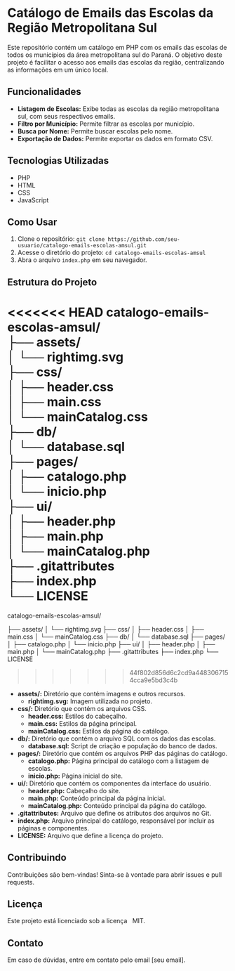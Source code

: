 # Catálogo de Emails das Escolas da Região Metropolitana Sul

Este repositório contém um catálogo em PHP com os emails das escolas de todos os municípios da área metropolitana sul do Paraná. O objetivo deste projeto é facilitar o acesso aos emails das escolas da região, centralizando as informações em um único local.

## Funcionalidades

* **Listagem de Escolas:** Exibe todas as escolas da região metropolitana sul, com seus respectivos emails.
* **Filtro por Município:** Permite filtrar as escolas por município.
* **Busca por Nome:** Permite buscar escolas pelo nome.
* **Exportação de Dados:** Permite exportar os dados em formato CSV.

## Tecnologias Utilizadas

* PHP
* HTML
* CSS
* JavaScript

## Como Usar

1. Clone o repositório: `git clone https://github.com/seu-usuario/catalogo-emails-escolas-amsul.git`
2. Acesse o diretório do projeto: `cd catalogo-emails-escolas-amsul`
3. Abra o arquivo `index.php` em seu navegador.

## Estrutura do Projeto

<<<<<<< HEAD
catalogo-emails-escolas-amsul/ <br>
├── assets/ <br>
│   └── rightimg.svg <br>
├── css/ <br>
│   ├── header.css <br>
│   ├── main.css <br>
│   └── mainCatalog.css <br>
├── db/ <br>
│   └── database.sql <br>
├── pages/ <br>
│   ├── catalogo.php <br>
│   └── inicio.php <br>
├── ui/ <br>
│   ├── header.php <br>
│   ├── main.php <br>
│   └── mainCatalog.php <br>
├── .gitattributes <br>
├── index.php <br>
└── LICENSE <br>
=======
catalogo-emails-escolas-amsul/

├── assets/
│   └── rightimg.svg
├── css/
│   ├── header.css
│   ├── main.css
│   └── mainCatalog.css
├── db/
│   └── database.sql
├── pages/
│   ├── catalogo.php
│   └── inicio.php
├── ui/
│   ├── header.php
│   ├── main.php
│   └── mainCatalog.php
├── .gitattributes
├── index.php
└── LICENSE
>>>>>>> 44f802d856d6c2cd9a4483067154cca9e5bd3c4b

* **assets/:** Diretório que contém imagens e outros recursos.
    * **rightimg.svg:** Imagem utilizada no projeto.
* **css/:** Diretório que contém os arquivos CSS.
    * **header.css:** Estilos do cabeçalho.
    * **main.css:** Estilos da página principal.
    * **mainCatalog.css:** Estilos da página do catálogo.
* **db/:** Diretório que contém o arquivo SQL com os dados das escolas.
    * **database.sql:** Script de criação e população do banco de dados.
* **pages/:** Diretório que contém os arquivos PHP das páginas do catálogo.
    * **catalogo.php:** Página principal do catálogo com a listagem de escolas.
    * **inicio.php:** Página inicial do site.
* **ui/:** Diretório que contém os componentes da interface do usuário.
    * **header.php:** Cabeçalho do site.
    * **main.php:** Conteúdo principal da página inicial.
    * **mainCatalog.php:** Conteúdo principal da página do catálogo.
* **.gitattributes:** Arquivo que define os atributos dos arquivos no Git.
* **index.php:** Arquivo principal do catálogo, responsável por incluir as páginas e componentes.
* **LICENSE:** Arquivo que define a licença do projeto.

## Contribuindo

Contribuições são bem-vindas! Sinta-se à vontade para abrir issues e pull requests.

## Licença

Este projeto está licenciado sob a licença   
 MIT.

## Contato

Em caso de dúvidas, entre em contato pelo email [seu email].

